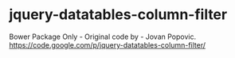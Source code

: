 jquery-datatables-column-filter
===============================

Bower Package Only - Original code by - Jovan Popovic. https://code.google.com/p/jquery-datatables-column-filter/
